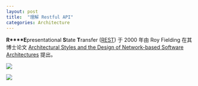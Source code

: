 ```yaml
---
layout: post
title:  "理解 Restful API"
categories: Architecture
---
```


**R****E**presentational **S**tate **T**ransfer ([REST](https://en.wikipedia.org/wiki/Representational_state_transfer)) 于 2000 年由 Roy Fielding 在其博士论文 [Architectural Styles and the Design of Network-based Software Architectures](https://www.ics.uci.edu/~fielding/pubs/dissertation/top.htm) 提出。

![](http://7xp2eu.com1.z0.glb.clouddn.com/restresourceaction.png)

![](http://7xp2eu.com1.z0.glb.clouddn.com/resturimethod.png)
